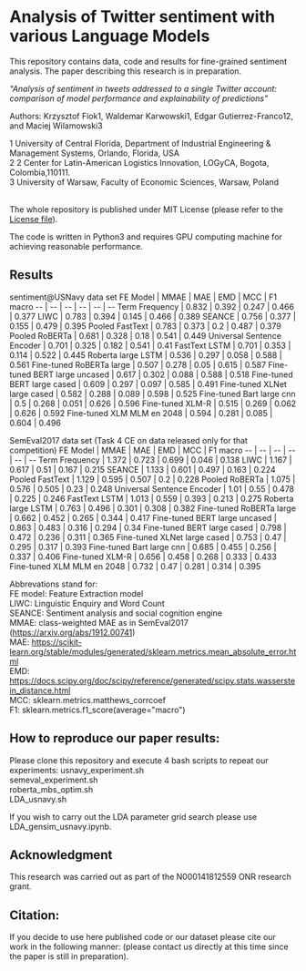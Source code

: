 # Analysis of Twitter sentiment with various Language Models
This repository contains data, code and results for fine-grained sentiment analysis. The paper describing this research is in preparation.

*"Analysis of sentiment in tweets addressed to a single Twitter account: comparison of model performance and explainability of predictions"*

Authors: Krzysztof Fiok1, Waldemar Karwowski1, Edgar Gutierrez-Franco12, and Maciej Wilamowski3


1 University of Central Florida, Department of Industrial Engineering & Management Systems, Orlando, Florida, USA </br>
2 2	Center for Latin-American Logistics Innovation, LOGyCA, Bogota, Colombia,110111.</br>
3 University of Warsaw, Faculty of Economic Sciences, Warsaw, Poland</br>
<br/>

The whole repository is published under MIT License (please refer to the [License file](https://github.com/krzysztoffiok/twitter_sentiment/blob/master/LICENSE)).

The code is written in Python3 and requires GPU computing machine for achieving reasonable performance.

## Results

sentiment@USNavy data set
FE Model | MMAE | MAE | EMD | MCC | F1 macro
-- | -- | -- | -- | -- | --
Term Frequency | 0.832 | 0.392 | 0.247 | 0.466 | 0.377
LIWC | 0.783 | 0.394 | 0.145 | 0.466 | 0.389
SEANCE | 0.756 | 0.377 | 0.155 | 0.479 | 0.395
Pooled FastText | 0.783 | 0.373 | 0.2 | 0.487 | 0.379
Pooled RoBERTa | 0.681 | 0.328 | 0.18 | 0.541 | 0.449
Universal Sentence Encoder | 0.701 | 0.325 | 0.182 | 0.541 | 0.41
FastText LSTM | 0.701 | 0.353 | 0.114 | 0.522 | 0.445
Roberta large LSTM | 0.536 | 0.297 | 0.058 | 0.588 | 0.561
Fine-tuned  RoBERTa large | 0.507 | 0.278 | 0.05 | 0.615 | 0.587
Fine-tuned BERT large uncased | 0.617 | 0.302 | 0.088 | 0.588 | 0.518
Fine-tuned BERT large cased | 0.609 | 0.297 | 0.097 | 0.585 | 0.491
Fine-tuned XLNet large cased | 0.582 | 0.288 | 0.089 | 0.598 | 0.525
Fine-tuned Bart large cnn | 0.5 | 0.268 | 0.051 | 0.626 | 0.596
Fine-tuned XLM-R | 0.515 | 0.269 | 0.062 | 0.626 | 0.592
Fine-tuned XLM MLM en 2048 | 0.594 | 0.281 | 0.085 | 0.604 | 0.496

SemEval2017 data set (Task 4 CE on data released only for that competition)
FE Model | MMAE | MAE | EMD | MCC | F1 macro
-- | -- | -- | -- | -- | --
Term Frequency | 1.372 | 0.723 | 0.699 | 0.046 | 0.138
LIWC | 1.167 | 0.617 | 0.51 | 0.167 | 0.215
SEANCE | 1.133 | 0.601 | 0.497 | 0.163 | 0.224
Pooled FastText | 1.129 | 0.595 | 0.507 | 0.2 | 0.228
Pooled RoBERTa | 1.075 | 0.576 | 0.505 | 0.23 | 0.248
Universal Sentence Encoder | 1.01 | 0.55 | 0.478 | 0.225 | 0.246
FastText LSTM | 1.013 | 0.559 | 0.393 | 0.213 | 0.275
Roberta large LSTM | 0.763 | 0.496 | 0.301 | 0.308 | 0.382
Fine-tuned  RoBERTa large | 0.662 | 0.452 | 0.265 | 0.344 | 0.417
Fine-tuned BERT large uncased | 0.863 | 0.483 | 0.316 | 0.294 | 0.34
Fine-tuned BERT large cased | 0.798 | 0.472 | 0.236 | 0.311 | 0.365
Fine-tuned XLNet large cased | 0.753 | 0.47 | 0.295 | 0.317 | 0.393
Fine-tuned Bart large cnn | 0.685 | 0.455 | 0.256 | 0.337 | 0.406
Fine-tuned XLM-R | 0.656 | 0.458 | 0.268 | 0.333 | 0.433
Fine-tuned XLM MLM en 2048 | 0.732 | 0.47 | 0.281 | 0.314 | 0.395

Abbrevations stand for:</br>
FE model: Feature Extraction model</br>
LIWC: Linguistic Enquiry and Word Count</br>
SEANCE: Sentiment analysis and social cognition engine</br>
MMAE: class-weighted MAE as in SemEval2017 (https://arxiv.org/abs/1912.00741)</br>
MAE: https://scikit-learn.org/stable/modules/generated/sklearn.metrics.mean_absolute_error.html</br>
EMD: https://docs.scipy.org/doc/scipy/reference/generated/scipy.stats.wasserstein_distance.html</br>
MCC: sklearn.metrics.matthews_corrcoef</br>
F1: sklearn.metrics.f1_score(average="macro")</br>


## How to reproduce our paper results:
Please clone this repository and execute 4 bash scripts to repeat our experiments:
usnavy_experiment.sh <br>
semeval_experiment.sh <br>
roberta_mbs_optim.sh <br>
LDA_usnavy.sh <br>

If you wish to carry out the LDA parameter grid search please use LDA_gensim_usnavy.ipynb.

## Acknowledgment
This research was carried out as part of the N000141812559 ONR research grant.

## Citation:<br/>
If you decide to use here published code or our dataset please cite our work in the following manner:
(please contact us directly at this time since the paper is still in preparation).


